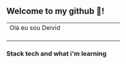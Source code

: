 ## Welcome to my github 👋!

<p align="right">
<table width="100%">
<tr><td valign="top" width="50%">
  <span> Olá eu sou Deivid </span>
  
<div align="center">
  <br>
  <img src="https://media.tenor.com/4ShDFSXqbWgAAAAd/doom-slayer.gif" alt="">
</div>

</td></tr>
</table>
</p>


### Stack tech and what i'm learning
  <div>
      
  </div>


